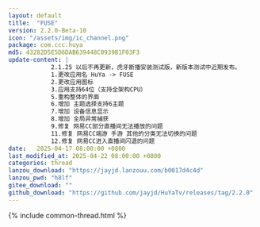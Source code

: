 ```yaml
---
layout: default
title:  "FUSE"
version: 2.2.0-Beta-10
icon: "/assets/img/ic_channel.png"
package: com.ccc.huya
md5: 43282D5E5D6DAB639448C0939B1F03F3
update-content: |
            2.1.25 以后不再更新，虎牙断播安装测试版，新版本测试中近期发布。
            1.更改应用名 HuYa -> FUSE
            2.更改应用图标
            3.应用支持64位（支持全架构CPU）
            5.重构整体的界面
            6.增加 主题选择支持6主题
            7.增加 设备信息显示
            8.增加 全局异常捕获
            9.修复 网易CC部分直播间无法播放的问题
            11.修复 网易CC端游 手游 其他的分类无法切换的问题
            12.修复 网易CC进入直播间闪退的问题
date:   2025-04-17 08:00:00 +0800
last_modified_at: 2025-04-22 08:00:00 +0800
categories: thread
lanzou_download: "https://jayjd.lanzouu.com/b0017d4c4d"
lanzou_pwd: "h8lf"
gitee_download: ""
github_download: "https://github.com/jayjd/HuYaTv/releases/tag/2.2.0"
---
```

{% include common-thread.html %}